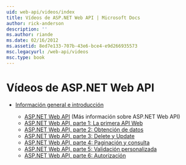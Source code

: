 ```yaml
---
uid: web-api/videos/index
title: Vídeos de ASP.NET Web API | Microsoft Docs
author: rick-anderson
description: ''
ms.author: riande
ms.date: 02/16/2012
ms.assetid: 8ed7e133-707b-43e6-bce4-e9d266935573
msc.legacyurl: /web-api/videos
msc.type: book
---
```

<a name="aspnet-web-api-videos"></a>Vídeos de ASP.NET Web API
====================
- [Información general e introducción](getting-started/index.md)

    - [ASP.NET Web API](getting-started/aspnet-web-api.md) (Más información sobre ASP.NET Web API)
    - [ASP.NET Web API, parte 1: La primera API Web](getting-started/your-first-web-api.md)
    - [ASP.NET Web API, parte 2: Obtención de datos](getting-started/getting-data.md)
    - [ASP.NET Web API, parte 3: Delete y Update](getting-started/delete-and-update.md)
    - [ASP.NET Web API, parte 4: Paginación y consulta](getting-started/paging-and-querying.md)
    - [ASP.NET Web API, parte 5: Validación personalizada](getting-started/custom-validation.md)
    - [ASP.NET Web API, parte 6: Autorización](getting-started/authorization.md)
